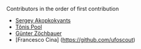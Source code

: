 ﻿Contributors in the order of first contribution

* [Sergey Akopkokyants](https://github.com/akserg)
* [Tõnis Pool](https://github.com/poolik)
* [Günter Zöchbauer](https://github.com/zoechi)
* [Francesco Cina] (https://github.com/ufoscout)